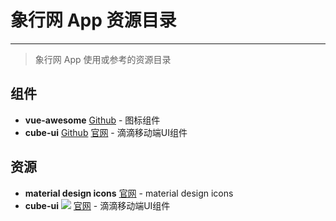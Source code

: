 # 象行网 App 资源目录
*****
> 象行网 App 使用或参考的资源目录
## 组件
- **vue-awesome** [Github](https://github.com/Justineo/vue-awesome) - 图标组件
- **cube-ui** [Github](https://github.com/didi/cube-ui) [官网](https://github.com/didi/cube-ui) - 滴滴移动端UI组件
## 资源
- **material design icons** [官网](https://material.io/tools/icons/?style=baseline) - material design icons
- **cube-ui** <a href="https://github.com/didi/cube-ui"><img src="https://github.com/gendseo/gendseo.github.io/blob/master/png/github.png" /></a> [官网](https://github.com/didi/cube-ui) - 滴滴移动端UI组件
